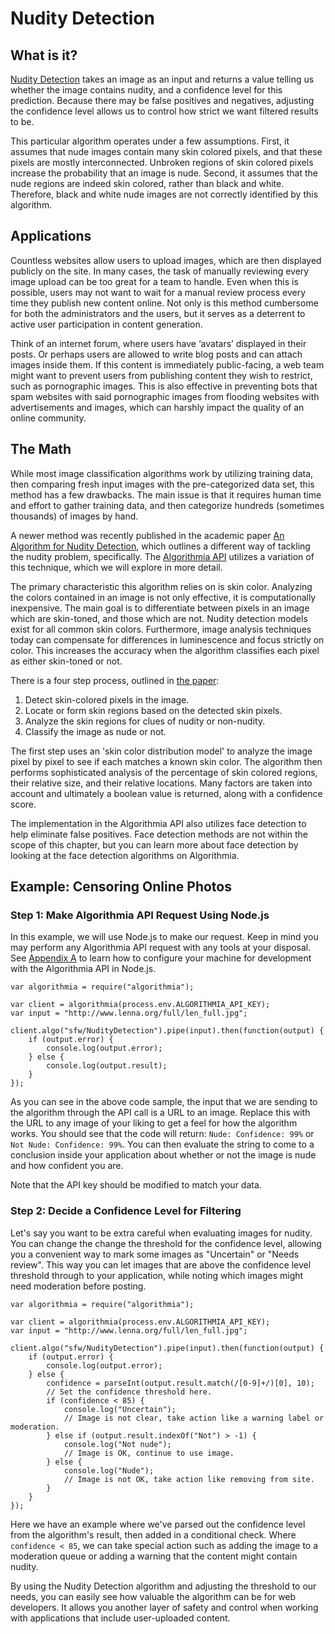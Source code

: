 # Nudity Detection
## What is it?
[Nudity Detection](https://algorithmia.com/algorithms/sfw/NudityDetection) takes an image as an input and returns a value telling us whether the image contains nudity, and a confidence level for this prediction. Because there may be false positives and negatives, adjusting the confidence level allows us to control how strict we want filtered results to be.

This particular algorithm operates under a few assumptions. First, it assumes that nude images contain many skin colored pixels, and that these pixels are mostly interconnected. Unbroken regions of skin colored pixels increase the probability that an image is nude. Second, it assumes that the nude regions are indeed skin colored, rather than black and white. Therefore, black and white nude images are not correctly identified by this algorithm.


## Applications
Countless websites allow users to upload images, which are then displayed publicly on the site. In many cases, the task of manually reviewing every image upload can be too great for a team to handle. Even when this is possible, users may not want to wait for a manual review process every time they publish new content online. Not only is this method cumbersome for both the administrators and the users, but it serves as a deterrent to active user participation in content generation.

Think of an internet forum, where users have ‘avatars’ displayed in their posts. Or perhaps users are allowed to write blog posts and can attach images inside them. If this content is immediately public-facing, a web team might want to prevent users from publishing content they wish to restrict, such as pornographic images. This is also effective in preventing bots that spam websites with said pornographic images from flooding websites with advertisements and images, which can harshly impact the quality of an online community.

## The Math
While most image classification algorithms work by utilizing training data, then comparing fresh input images with the pre-categorized data set, this method has a few drawbacks. The main issue is that it requires human time and effort to gather training data, and then categorize hundreds (sometimes thousands) of images by hand.

A newer method was recently published in the academic paper [An Algorithm for Nudity Detection](https://be82ac79-a-aff4c786-s-sites.googlegroups.com/a/dcs.upd.edu.ph/csp-proceedings/Home/pcsc-2005/AI4.pdf?attachauth=ANoY7co9H-MzETGFf0qQhkCLJvS12sYHg0wmfPPbtYMUSQ-KI3E6EyxeQoBfVuCWnprmnNXEbDLj9zYaG7glQYq3IddODvLsutOpTcrglx1BiXd_8NgvBXT9CXwiW4YR-baVe1biMVk_3PvvLPTPLDIxYNjQx2vDDQa945TDG9Gs16DmBEAN8snxmWXenhB0BGhXhqEMEzugbcAWNIwSPv5KqIWouSgPIdYS8V96PHjmH1Pta-Wt2a8%3D&attredirects=0), which outlines a different way of tackling the nudity problem, specifically. The [Algorithmia API](https://algorithmia.com/algorithms/sfw/NudityDetection) utilizes a variation of this technique, which we will explore in more detail.

The primary characteristic this algorithm relies on is skin color. Analyzing the colors contained in an image is not only effective, it is computationally inexpensive. The main goal is to differentiate between pixels in an image which are skin-toned, and those which are not. Nudity detection models exist for all common skin colors. Furthermore, image analysis techniques today can compensate for differences in luminescence and focus strictly on color. This increases the accuracy when the algorithm classifies each pixel as either skin-toned or not.

There is a four step process, outlined in [the paper](https://be82ac79-a-aff4c786-s-sites.googlegroups.com/a/dcs.upd.edu.ph/csp-proceedings/Home/pcsc-2005/AI4.pdf?attachauth=ANoY7co9H-MzETGFf0qQhkCLJvS12sYHg0wmfPPbtYMUSQ-KI3E6EyxeQoBfVuCWnprmnNXEbDLj9zYaG7glQYq3IddODvLsutOpTcrglx1BiXd_8NgvBXT9CXwiW4YR-baVe1biMVk_3PvvLPTPLDIxYNjQx2vDDQa945TDG9Gs16DmBEAN8snxmWXenhB0BGhXhqEMEzugbcAWNIwSPv5KqIWouSgPIdYS8V96PHjmH1Pta-Wt2a8%3D&attredirects=0):

1. Detect skin-colored pixels in the image.
2. Locate or form skin regions based on the detected skin pixels.
3. Analyze the skin regions for clues of nudity or non-nudity.
4. Classify the image as nude or not.

The first step uses an 'skin color distribution model' to analyze the image pixel by pixel to see if each matches a known skin color. The algorithm then performs sophisticated analysis of the percentage of skin colored regions, their relative size, and their relative locations. Many factors are taken into account and ultimately a boolean value is returned, along with a confidence score.

The implementation in the Algorithmia API also utilizes face detection to help eliminate false positives. Face detection methods are not within the scope of this chapter, but you can learn more about face detection by looking at the face detection algorithms on Algorithmia.

## Example: Censoring Online Photos

### Step 1: Make Algorithmia API Request Using Node.js
In this example, we will use Node.js to make our request. Keep in mind you may perform any Algorithmia API request with any tools at your disposal. See [Appendix A](appendix-a.md) to learn how to configure your machine for development with the Algorithmia API in Node.js.

```
var algorithmia = require("algorithmia");

var client = algorithmia(process.env.ALGORITHMIA_API_KEY);
var input = "http://www.lenna.org/full/len_full.jpg";

client.algo("sfw/NudityDetection").pipe(input).then(function(output) {
    if (output.error) {
        console.log(output.error);
    } else {
        console.log(output.result);
    }
});
```
As you can see in the above code sample, the input that we are sending to the algorithm through the API call is a URL to an image. Replace this with the URL to any image of your liking to get a feel for how the algorithm works. You should see that the code will return: `Nude: Confidence: 99%` or `Not Nude: Confidence: 99%`. You can then evaluate the string to come to a conclusion inside your application about whether or not the image is nude and how confident you are.

Note that the API key should be modified to match your data.

### Step 2: Decide a Confidence Level for Filtering
Let's say you want to be extra careful when evaluating images for nudity. You can change the change the threshold for the confidence level, allowing you a convenient way to mark some images as "Uncertain" or "Needs review". This way you can let images that are above the confidence level threshold through to your application, while noting which images might need moderation before posting.

```
var algorithmia = require("algorithmia");

var client = algorithmia(process.env.ALGORITHMIA_API_KEY);
var input = "http://www.lenna.org/full/len_full.jpg";

client.algo("sfw/NudityDetection").pipe(input).then(function(output) {
    if (output.error) {
        console.log(output.error);
    } else {
        confidence = parseInt(output.result.match(/[0-9]+/)[0], 10);
        // Set the confidence threshold here.  
        if (confidence < 85) {
            console.log("Uncertain");
            // Image is not clear, take action like a warning label or moderation.
        } else if (output.result.indexOf("Not") > -1) {
            console.log("Not nude");
            // Image is OK, continue to use image.
        } else {
            console.log("Nude");
            // Image is not OK, take action like removing from site.
        }
    }
});
```

Here we have an example where we've parsed out the confidence level from the algorithm's result, then added in a conditional check. Where `confidence < 85`, we can take special action such as adding the image to a moderation queue or adding a warning that the content might contain nudity. 

By using the Nudity Detection algorithm and adjusting the threshold to our needs, you can easily see how valuable the algorithm can be for web developers. It allows you another layer of safety and control when working with applications that include user-uploaded content.